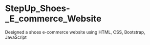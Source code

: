 # StepUp_Shoes-_E_commerce_Website
Designed a shoes e-commerce website using HTML, CSS, Bootstrap, JavaScript

